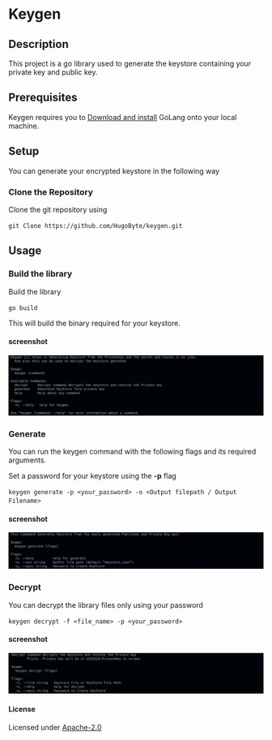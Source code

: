   

# Keygen

  

## Description

This project is a go library used to generate the keystore containing your private key and public key. 

## Prerequisites

Keygen requires you to [Download and install](https://go.dev/dl/) GoLang onto your local machine.

## Setup

You can generate your encrypted keystore in the following way

### Clone the Repository

Clone the git repository using

` git Clone https://github.com/HugoByte/keygen.git `

## Usage

  

### Build the library

  

Build the library

  

`go build`

  

This will build the binary required for your keystore.

#### screenshot

![alt text](screenshot/image1.png)
  

### Generate

You can run the keygen command with the following flags and its required arguments.

Set a password for your keystore using the **-p** flag

  

`keygen generate -p <your_password> -o <Output filepath / Output Filename>`

#### screenshot

![alt text](screenshot/image2.png)
  

### Decrypt

You can decrypt the library files only using your password

  

`keygen decrypt -f <file_name> -p <your_password>`

#### screenshot

![alt text](screenshot/image3.png)
  

#### License

  

Licensed under [Apache-2.0](https://www.apache.org/licenses/LICENSE-2.0)